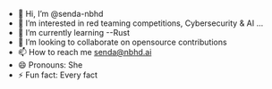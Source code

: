 - 👋 Hi, I’m @senda-nbhd
- 👀 I’m interested in red teaming competitions, Cybersecurity & AI ...
- 🌱 I’m currently learning --Rust
- 💞️ I’m looking to collaborate on opensource contributions
- 📫 How to reach me senda@nbhd.ai
- 😄 Pronouns: She
- ⚡ Fun fact: Every fact

<!---
senda-nbhd/senda-nbhd is a ✨ special ✨ repository because its `README.md` (this file) appears on your GitHub profile.
You can click the Preview link to take a look at your changes.
--->
